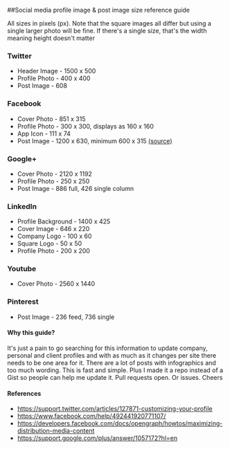 ##Social media profile image & post image size reference guide

All sizes in pixels (px).
Note that the square images all differ but using a single larger photo will be fine.
If there's a single size, that's the width meaning height doesn't matter


### Twitter
- Header Image - 1500 x 500
- Profile Photo - 400 x 400
- Post Image - 608

### Facebook
- Cover Photo - 851 x 315
- Profile Photo - 300 x 300, displays as 160 x 160
- App Icon - 111 x 74
- Post Image - 1200 x 630, minimum 600 x 315 [(source)](https://developers.facebook.com/docs/sharing/best-practices#images)

### Google+
- Cover Photo - 2120 x 1192
- Profile Photo - 250 x 250
- Post Image - 886 full, 426 single column

### LinkedIn
- Profile Background - 1400 x 425
- Cover Image - 646 x 220
- Company Logo - 100 x 60
- Square Logo - 50 x 50
- Profile Photo - 200 x 200

### Youtube
- Cover Photo - 2560 x 1440

### Pinterest
- Post Image - 236 feed, 736 single


#### Why this guide?
It's just a pain to go searching for this information to update company, personal and client profiles and with as much as it changes per site there needs to be one area for it. There are a lot of posts with infographics and too much wording. This is fast and simple. Plus I made it a repo instead of a Gist so people can help me update it. Pull requests open. Or issues. Cheers

#### References
- https://support.twitter.com/articles/127871-customizing-your-profile
- https://www.facebook.com/help/492441920771107/
- https://developers.facebook.com/docs/opengraph/howtos/maximizing-distribution-media-content
- https://support.google.com/plus/answer/1057172?hl=en
